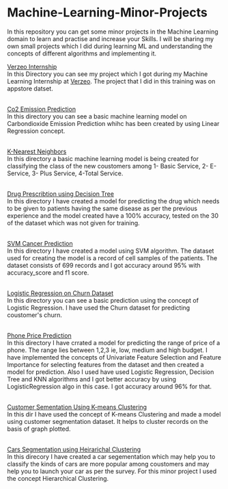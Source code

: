 # Machine-Learning-Minor-Projects
In this repository you can get some minor projects in the Machine Learning domain to learn and practise and increase your Skills. I will be sharing my own small projects which I did during learning ML and understanding the concepts of different algorithms and implementing it.

<a href="https://github.com/Abhinav-26/Machine-Learning-Minor-Projects/tree/master/Verzeo%20InternShip">
  Verzeo Internship
  </a><br>
In this Directory you can see my project which I got during my Machine Learning Internship at 
<a href="https://verzeo.in/">Verzeo</a>. The project that I did in this training was on appstore datset.<br><br>

<a href="https://github.com/Abhinav-26/Machine-Learning-Minor-Projects/tree/master/Co2%20Emission%20Prediction">Co2 Emission Prediction</a><br>
In this directory you can see a basic machine learning model on Carbondioxide Emission Prediction whihc has been created by using Linear Regression concept.<br><br>

<a href="https://github.com/Abhinav-26/Machine-Learning-Minor-Projects/tree/master/K-Nearest%20Neighbors">K-Nearest Neighbors</a><br>
In this directory a basic machine learning model is being created for classifying the class of the new coustomers among 
1- Basic Service, 2- E-Service, 3- Plus Service, 4-Total Service.<br><br>

<a href="https://github.com/Abhinav-26/Machine-Learning-Minor-Projects/tree/master/Drug%20Prescribtion%20Using%20DecisionTree">Drug Prescribtion using Decision Tree</a><br>
In this directory I have created a model for predicting the drug which needs to be given to patients having the same disease as per the previous experience and the model created have a 100% accuracy, tested on the 30 of the dataset which was not given for training.<br><br>

<a href="https://github.com/Abhinav-26/Machine-Learning-Minor-Projects/tree/master/SVM%20Cancer%20Prediction">SVM Cancer Prediction</a><br>
In this directory I have created a model using SVM algorithm. The dataset used for creating the model is a record of cell samples of the patients. The dataset consists of 699 records and I got accuracy around 95% with accuracy_score and f1 score.<br><br>

<a href="https://github.com/Abhinav-26/Machine-Learning-Minor Projects/tree/master/Logistic%20Regression%20on%20Churn%20Dataset">Logistic Regression on Churn Dataset</a><br>
In this directory you can see a basic prediction using the concept of Logistic Regression. I have used the Churn dataset for predicting coustomer's churn.<br><br>

<a href="https://github.com/Abhinav-26/Machine-Learning-Minor-Projects/tree/master/Phone%20Price%20Range%20Prediction">Phone Price Prediction</a><br>
In this directory I have crrated a model for predicting the range of price of a phone. The range lies between 1,2,3 ie, low, medium and high budget. I have implemented the concepts of Univariate Feature Selection and Feature Importance for selecting features from the dataset and then created a model for prediction. Also I used have used Logistic Regression, Decision Tree and KNN algorithms and I got better accuracy by using LogisticRegression algo in this case. I got accuracy around 96% for that.<br><br>

<a href="https://github.com/Abhinav-26/Machine-Learning-Minor-Projects/tree/master/Coustomer%20Segmentation%20using%20K-Means%20Clustering">Customer Sementation Using K-means Clustering</a><br>
In this dir I have used the concept of K-means Clustering and made a model using customer segmentation dataset. It helps to cluster records on the basis of graph plotted.<br><br>

<a href="https://github.com/Abhinav-26/Machine-Learning-Minor-Projects/tree/master/Cars%20Segmentation%20using%20Heirarichal%20Clustering">Cars Segmentation using Heirarichal Clustering</a><br>
In this direcory I have created a car segementation which may help you to classify the kinds of cars are more popular among coustomers and may help you to launch your car as per the survey. For this minor project I used the concept Hierarchical Clustering.
